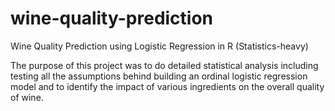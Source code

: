 # wine-quality-prediction
Wine Quality Prediction using Logistic Regression in R (Statistics-heavy)

The purpose of this project was to do detailed statistical analysis including testing all the assumptions behind building an ordinal logistic regression model and to identify the impact of various ingredients on the overall quality of wine.
